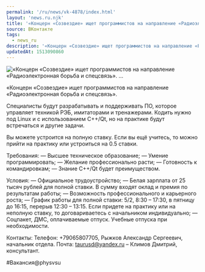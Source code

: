```yaml
---
permalink: '/ru/news/vk-4878/index.html'
layout: 'news.ru.njk'
title: '«Концерн «Созвездие» ищет программистов на направление «Радиоэлектронная борьба и спецсвязь». …'
source: ВКонтакте
tags:
  - news_ru
description: '«Концерн «Созвездие» ищет программистов на направление «Радиоэлектронная борьба и спецсвязь». …'
updatedAt: 1513090860
---
```

![«Концерн «Созвездие» ищет программистов на направление «Радиоэлектронная борьба и спецсвязь». …](https://sun9-29.userapi.com/impf/c840628/v840628693/32e59/Xhq2q8V_e50.jpg?size=900x600&quality=96&proxy=1&sign=f669bcc951267fd58147b2177b65f095&c_uniq_tag=o30AawY1mti2FQ0k-ios0-yl5UhW1lHMCjxR5CuIrjA&type=album)

«Концерн «Созвездие» ищет программистов на направление «Радиоэлектронная борьба и спецсвязь».

Специалисты будут разрабатывать и поддерживать ПО, которое управляет техникой РЭБ, имитаторами и тренажерами. Кодить нужно под Linux и с использованием С++/Qt, но на практике будут встречаться и другие задачи.

Вы можете устроится на полную ставку. Если вы ещё учитесь, то можно прийти на практику или устроиться на 0.5 ставки.

Требования:
— Высшее техническое образование;
— Умение программировать;
— Желание профессионально расти;
— Готовность к командировкам;
— Знание С++/Qt будет преимуществом.

Условия:
— Официальное трудоустройство;
— Белая зарплата от 25 тысяч рублей для полной ставки. В сумму входят оклад и премия по результатам работы;
— Возможность профессионального и карьерного роста;
— График работы для полной ставки: 5/2, 8:30 – 17:30, в пятницу до 16:15, перерыв 12:30 – 13:15. Если придете на практику или на неполную ставку, то договариваетесь с начальником индивидуально;
— Соцпакет, ДМС, оплачиваемые отпуск. Учебные отпуска при необходимости.

Контакты:
Телефон: +79065807705, Рыжков Александр Сергеевич, начальник отдела.
Почта: taurusd@yandex.ru – Климов Дмитрий, консультант.

#Вакансия@physvsu
